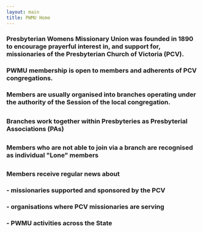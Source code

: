 ```yaml
---
layout: main
title: PWMU Home
---
```


### Presbyterian Womens Missionary Union was founded in 1890 to encourage prayerful interest in, and support for, missionaries of the Presbyterian Church of Victoria (PCV).
  
  
### PWMU membership is open to members and adherents of PCV congregations. 
  
    
    
### Members are usually organised into branches operating under the authority of the Session of the local congregation.

##

### Branches work together within Presbyteries as Presbyterial Associations (PAs)

##

### Members who are not able to join via a branch are recognised as individual "Lone" members   

##

### Members receive regular news about

###         - missionaries supported and sponsored by the PCV

###         - organisations where PCV missionaries are serving

###         - PWMU activities across the State
